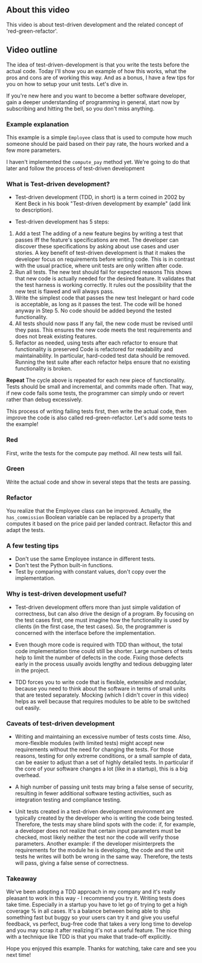 ## About this video

This video is about test-driven development and the related concept of 'red-green-refactor'.

## Video outline

The idea of test-driven-development is that you write the tests before the actual code. Today I'll show you an example of how this works, what the pros and cons are of working this way. And as a bonus, I have a few tips for you on how to setup your unit tests. Let's dive in.

If you're new here and you want to become a better software developer, gain a deeper understanding of programming in general, start now by subscribing and hitting the bell, so you don't miss anything.

### Example explanation

This example is a simple `Employee` class that is used to compute how much someone should be paid based on their pay rate, the hours worked and a few more parameters.

I haven't implemented the `compute_pay` method yet. We're going to do that later and follow the process of test-driven development

### What is Test-driven development?

- Test-driven development (TDD, in short) is a term coined in 2002 by Kent Beck in his book "Test-driven development by example" (add link to description).

- Test-driven development has 5 steps:

1. Add a test
   The adding of a new feature begins by writing a test that passes iff the feature's specifications are met. The developer can discover these specifications by asking about use cases and user stories. A key benefit of test-driven development is that it makes the developer focus on requirements before writing code. This is in contrast with the usual practice, where unit tests are only written after code.
2. Run all tests. The new test should fail for expected reasons
   This shows that new code is actually needed for the desired feature. It validates that the test harness is working correctly. It rules out the possibility that the new test is flawed and will always pass.
3. Write the simplest code that passes the new test
   Inelegant or hard code is acceptable, as long as it passes the test. The code will be honed anyway in Step 5. No code should be added beyond the tested functionality.
4. All tests should now pass
   If any fail, the new code must be revised until they pass. This ensures the new code meets the test requirements and does not break existing features.
5. Refactor as needed, using tests after each refactor to ensure that functionality is preserved
   Code is refactored for readability and maintainability. In particular, hard-coded test data should be removed. Running the test suite after each refactor helps ensure that no existing functionality is broken.

**Repeat**
The cycle above is repeated for each new piece of functionality. Tests should be small and incremental, and commits made often. That way, if new code fails some tests, the programmer can simply undo or revert rather than debug excessively.

This process of writing failing tests first, then write the actual code, then improve the code is also called red-green-refactor. Let's add some tests to the example!

### Red

First, write the tests for the compute pay method. All new tests will fail.

### Green

Write the actual code and show in several steps that the tests are passing.

### Refactor

You realize that the Employee class can be improved. Actually, the `has_commission` Boolean variable can be replaced by a property that computes it based on the price paid per landed contract. Refactor this and adapt the tests.

### A few testing tips

- Don't use the same Employee instance in different tests.
- Don't test the Python built-in functions.
- Test by comparing with constant values, don't copy over the implementation.

### Why is test-driven development useful?

- Test-driven development offers more than just simple validation of correctness, but can also drive the design of a program. By focusing on the test cases first, one must imagine how the functionality is used by clients (in the first case, the test cases). So, the programmer is concerned with the interface before the implementation.

- Even though more code is required with TDD than without, the total code implementation time could still be shorter. Large numbers of tests help to limit the number of defects in the code. Fixing those defects early in the process usually avoids lengthy and tedious debugging later in the project.

- TDD forces you to write code that is flexible, extensible and modular, because you need to think about the software in terms of small units that are tested separately. Mocking (which I didn't cover in this video) helps as well because that requires modules to be able to be switched out easily.

### Caveats of test-driven development

- Writing and maintaining an excessive number of tests costs time. Also, more-flexible modules (with limited tests) might accept new requirements without the need for changing the tests. For those reasons, testing for only extreme conditions, or a small sample of data, can be easier to adjust than a set of highly detailed tests. In particular if the core of your software changes a lot (like in a startup), this is a big overhead.

- A high number of passing unit tests may bring a false sense of security, resulting in fewer additional software testing activities, such as integration testing and compliance testing.

- Unit tests created in a test-driven development environment are typically created by the developer who is writing the code being tested. Therefore, the tests may share blind spots with the code: if, for example, a developer does not realize that certain input parameters must be checked, most likely neither the test nor the code will verify those parameters. Another example: if the developer misinterprets the requirements for the module he is developing, the code and the unit tests he writes will both be wrong in the same way. Therefore, the tests will pass, giving a false sense of correctness.

### Takeaway

We've been adopting a TDD approach in my company and it's really pleasant to work in this way - I recommend you try it. Writing tests does take time. Especially in a startup you have to let go of trying to get a high coverage % in all cases. It's a balance between being able to ship something fast but buggy so your users can try it and give you useful feedback, vs perfect, bug-free code that takes a very long time to develop and you may scrap it after realizing it's not a useful feature. The nice thing with a technique like TDD is that you make that trade-off explicitly.

Hope you enjoyed this example. Thanks for watching, take care and see you next time!
